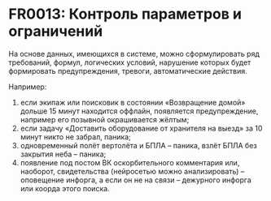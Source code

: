 # FR0013: Контроль параметров и ограничений

На основе данных, имеющихся в системе, можно сформулировать ряд требований, формул, логических
условий, нарушение которых будет формировать предупреждения, тревоги, автоматические действия.

Например:

1. если экипаж или поисковик в состоянии «Возвращение домой» дольше 15 минут находится оффлайн,
   появляется предупреждение, например его позывной окрашивается
   жёлтым;
2. если задачу «Доставить оборудование от хранителя на выезд» за 10 минут никто не забрал, паника;
3. одновременный полёт вертолёта и БПЛА – паника, взлёт БПЛА без закрытия неба – паника;
4. появление под постом ВК оскорбительного комментария или, наоборот, свидетельства (нейросетью
   можно анализировать) – оповещение инфорга, а если он не на связи – дежурного инфорга или коорда
   этого поиска.

